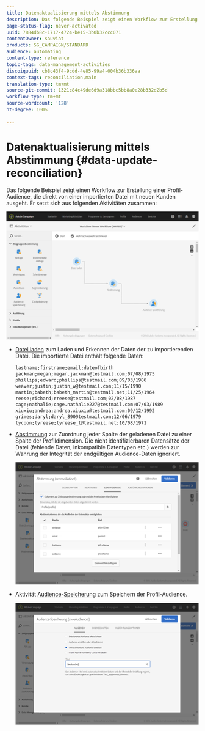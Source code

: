 ```yaml
---
title: Datenaktualisierung mittels Abstimmung
description: Das folgende Beispiel zeigt einen Workflow zur Erstellung einer Profil-Audience, die direkt aus einer importierten Datei mit neuen Kunden erzeugt wird.
page-status-flag: never-activated
uuid: 7884db8c-1717-4724-be15-3b0b32ccc071
contentOwner: sauviat
products: SG_CAMPAIGN/STANDARD
audience: automating
content-type: reference
topic-tags: data-management-activities
discoiquuid: cb8c43f4-9cdd-4e85-99a4-004b36b336aa
context-tags: reconciliation,main
translation-type: tm+mt
source-git-commit: 1321c84c49de6d9a318bbc5bb8a0e28b332d2b5d
workflow-type: tm+mt
source-wordcount: '128'
ht-degree: 100%

---
```



# Datenaktualisierung mittels Abstimmung {#data-update-reconciliation}

Das folgende Beispiel zeigt einen Workflow zur Erstellung einer Profil-Audience, die direkt von einer importierten Datei mit neuen Kunden ausgeht. Er setzt sich aus folgenden Aktivitäten zusammen:

![](assets/identification_example2.png)

* [Datei laden](../../automating/using/load-file.md) zum Laden und Erkennen der Daten der zu importierenden Datei. Die importierte Datei enthält folgende Daten:

   ```
   lastname;firstname;email;dateofbirth
   jackman;megan;megan.jackman@testmail.com;07/08/1975
   phillips;edward;phillips@testmail.com;09/03/1986
   weaver;justin;justin_w@testmail.com;11/15/1990
   martin;babeth;babeth_martin@testmail.net;11/25/1964
   reese;richard;rreese@testmail.com;02/08/1987
   cage;nathalie;cage.nathalie227@testmail.com;07/03/1989
   xiuxiu;andrea;andrea.xiuxiu@testmail.com;09/12/1992
   grimes;daryl;daryl_890@testmail.com;12/06/1979
   tycoon;tyreese;tyreese_t@testmail.net;10/08/1971
   ```

* [Abstimmung](../../automating/using/reconciliation.md) zur Zuordnung jeder Spalte der geladenen Datei zu einer Spalte der Profildimension. Die nicht identifizierbaren Datensätze der Datei (fehlende Daten, inkompatible Datentypen etc.) werden zur Wahrung der Integrität der endgültigen Audience-Daten ignoriert.

   ![](assets/identification_example1.png)

* Aktivität [Audience-Speicherung](../../automating/using/save-audience.md) zum Speichern der Profil-Audience.

   ![](assets/identification_example3.png)
